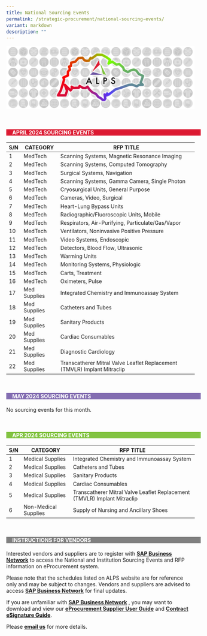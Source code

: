 ```yaml
---
title: National Sourcing Events
permalink: /strategic-procurement/national-sourcing-events/
variant: markdown
description: ""
---
```

![](/images/alps_sourcing_events_national_1920x640_clear.png)



<br>
<div style="background-color: #DC1931; padding-left: 1rem; width: 100%" class="section">
			<h4 style="color: white; font-weight: bold; text-align: left;">APRIL 2024 SOURCING EVENTS</h4>
</div>



| S/N | CATEGORY	| RFP TITLE |
| -------- | -------- | -------- |
| 1 | MedTech | Scanning Systems, Magnetic Resonance Imaging |
| 2 | MedTech | Scanning Systems, Computed Tomography |
| 3 | MedTech | Surgical Systems, Navigation |
| 4 | MedTech | Scanning Systems, Gamma Camera, Single Photon |
| 5 | MedTech | Cryosurgical Units, General Purpose |
| 6 | MedTech | Cameras, Video, Surgical |
| 7 | MedTech | Heart-Lung Bypass Units |
| 8 | MedTech | Radiographic/Fluoroscopic Units, Mobile |
| 9 | MedTech | Respirators, Air-Purifying, Particulate/Gas/Vapor |
| 10 | MedTech | Ventilators, Noninvasive Positive Pressure |
| 11 | MedTech | Video Systems, Endoscopic |
| 12 | MedTech | Detectors, Blood Flow, Ultrasonic |
| 13 | MedTech | Warming Units |
| 14 | MedTech | Monitoring Systems, Physiologic |
| 15 | MedTech | Carts, Treatment |
| 16 | MedTech | Oximeters, Pulse |
| 17 | Med Supplies | Integrated Chemistry and Immunoassay System |
| 18 | Med Supplies | Catheters and Tubes |
| 19 | Med Supplies | Sanitary Products |
| 20 | Med Supplies	| Cardiac Consumables |
| 21 | Med Supplies | Diagnostic Cardiology |
| 22 | Med Supplies | Transcatherer Mitral Valve Leaflet Replacement (TMVLR) Implant Mitraclip |



<br>
<div style="background-color: #836DB1; padding-left: 1rem; width: 100%" class="section">
			<h4 style="color: white; font-weight: bold; text-align: left;">MAY 2024 SOURCING EVENTS</h4>
</div>



No sourcing events for this month.



<br>
<div style="background-color: #82C341; padding-left: 1rem; width: 100%" class="section">
			<h4 style="color: white; font-weight: bold; text-align: left;">APR 2024 SOURCING EVENTS</h4>
</div>



| S/N | CATEGORY | RFP TITLE |
| -------- | -------- | -------- |
| 1 | Medical Supplies | Integrated Chemistry and Immunoassay System |
| 2 | Medical Supplies | Catheters and Tubes |
| 3 | Medical Supplies | Sanitary Products |
| 4 | Medical Supplies | Cardiac Consumables |
| 5 | Medical Supplies | Transcatherer Mitral Valve Leaflet Replacement (TMVLR) Implant Mitraclip |
| 6 | Non-Medical Supplies | Supply of Nursing and Ancillary Shoes |



<br>
<div style="background-color: grey; padding-left: 1rem; width: 100%" class="section">
			<h4 style="color: white; font-weight: bold; text-align: left;">INSTRUCTIONS FOR VENDORS</h4>
</div>



Interested vendors and suppliers are to register with **[SAP Business Network](https://supplier.ariba.com/)** to access the National and Institution Sourcing Events and RFP information on eProcurement system.  

Please note that the schedules listed on ALPS website are for reference only and may be subject to changes. Vendors and suppliers are advised to access **[SAP Business Network](https://supplier.ariba.com/)** for final updates.

If you are unfamiliar with **[SAP Business Network](https://supplier.ariba.com/)** , you may want to download and view our **[eProcurement Supplier User Guide](https://for.sg/alps-eprocurement-supplier-user-guide)** and **[Contract eSignature Guide](/files/Sourcing%20Events/contract_esignature_guide_v1_2.pdf)**.

Please **[email us](mailto:alps_operations@alpshealthcare.com.sg)** for more details.